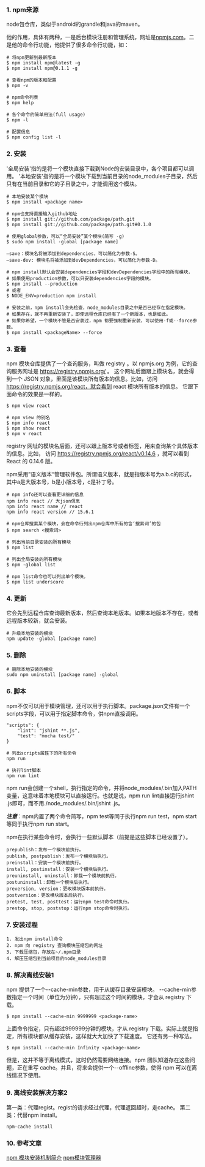 ### 1. npm来源
node包仓库，类似于android的grandle和java的maven。

他的作用，具体有两种，一是后台模块注册和管理系统，网址是[npmjs.com](http://npmjs.org)。二是他的命令行功能，他提供了很多命令行功能，如：
```
# 将npm更新到最新版本
$ npm install npm@latest -g
$ npm install npm@0.1.1 -g
```
```
# 查看npm的版本和配置
$ npm -v

# npm命令列表
$ npm help

# 各个命令的简单用法(full usage)
$ npm -l

# 配置信息
$ npm config list -l
```

### 2. 安装
'全局安装'指的是将一个模块直接下载到Node的安装目录中，各个项目都可以调用。
'本地安装'指的是将一个模块下载到当前目录的node_modules子目录，然后只有在当前目录和它的子目录之中，才能调用这个模块。
```
# 本地安装某个模块
$ npm install <package name>
```
```
# npm也支持直接输入github地址
$ npm install git://github.com/package/path.git
$ npm install git://github.com/package/path.git#0.1.0
```
```
# 使用global参数，可以“全局安装”某个模块(简写 -g)
$ sudo npm install -global [package name]
```
```
–save：模块名将被添加到dependencies，可以简化为参数-S。
–save-dev: 模块名将被添加到devDependencies，可以简化为参数-D。
```
```
# npm install默认会安装dependencies字段和devDependencies字段中的所有模块，
# 如果使用production参数，可以只安装dependencies字段的模块。
$ npm install --production
# 或者
$ NODE_ENV=production npm install
```
```
# 安装之前，npm install会先检查，node_modules目录之中是否已经存在指定模块。
# 如果存在，就不再重新安装了，即使远程仓库已经有了一个新版本，也是如此。
# 如果你希望，一个模块不管是否安装过，npm 都要强制重新安装，可以使用-f或--force参数。
$ npm install <packageName> --force
```
### 3. 查看
npm 模块仓库提供了一个查询服务，叫做 registry 。以 npmjs.org 为例，它的查询服务网址是 https://registry.npmjs.org/ 。
这个网址后面跟上模块名，就会得到一个 JSON 对象，里面是该模块所有版本的信息。比如，访问 https://registry.npmjs.org/react，就会看到 react 模块所有版本的信息。
它跟下面命令的效果是一样的。
```
$ npm view react

# npm view 的别名
$ npm info react
$ npm show react
$ npm v react
```
registry 网址的模块名后面，还可以跟上版本号或者标签，用来查询某个具体版本的信息。比如， 访问 https://registry.npmjs.org/react/v0.14.6 ，就可以看到 React 的 0.14.6 版。

npm采用”语义版本“管理软件包。所谓语义版本，就是指版本号为a.b.c的形式，其中a是大版本号，b是小版本号，c是补丁号。

```
# npm info还可以查看更详细的信息
npm info react // 大json信息
npm info react name // react
npm info react version // 15.6.1
```
```
# npm仓库搜索某个模块，会在命令行列出npm仓库中所有的含‘搜索词’的包
$ npm search <搜索词>
```
```
# 列出当前目录安装的所有模块
$ npm list

# 列出全局安装的所有模块
$ npm -global list

# npm list命令也可以列出单个模块。
$ npm list underscore
```
### 4. 更新
它会先到远程仓库查询最新版本，然后查询本地版本。如果本地版本不存在，或者远程版本较新，就会安装。
```
# 升级本地安装的模块
npm update -global [package name]
```
### 5. 删除
```
# 删除本地安装的模块
sudo npm uninstall [package name] -global
```
### 6. 脚本
npm不仅可以用于模块管理，还可以用于执行脚本。package.json文件有一个scripts字段，可以用于指定脚本命令，供npm直接调用。
```
"scripts": {
    "lint": "jshint **.js",
    "test": "mocha test/"
}
```
```
# 列出scripts属性下的所有命令
npm run
```
```
# 执行lint脚本
npm run lint
```
npm run会创建一个shell，执行指定的命令，并将node_modules/.bin加入PATH变量，这意味着本地模块可以直接运行。也就是说，npm run lint直接运行jshint .js即可，而不用./node_modules/.bin/jshint .js。

***注意***：npm内置了两个命令简写，npm test等同于执行npm run test，npm start等同于执行npm run start。

npm在执行某些命令时，会执行一些默认脚本（前提是这些脚本已经设置了）。
```
prepublish：发布一个模块前执行。
publish, postpublish：发布一个模块后执行。
preinstall：安装一个模块前执行。
install, postinstall：安装一个模块后执行。
preuninstall, uninstall：卸载一个模块前执行。
postuninstall：卸载一个模块后执行。
preversion, version：更改模块版本前执行。
postversion：更改模块版本后执行。
pretest, test, posttest：运行npm test命令时执行。
prestop, stop, poststop：运行npm stop命令时执行。
```
### 7. 安装过程
```
1. 发出npm install命令
2. npm 向 registry 查询模块压缩包的网址
3. 下载压缩包，存放在~/.npm目录
4. 解压压缩包到当前项目的node_modules目录
```
### 8. 解决离线安装1
npm 提供了一个--cache-min参数，用于从缓存目录安装模块。
--cache-min参数指定一个时间（单位为分钟），只有超过这个时间的模块，才会从 registry 下载。
```
$ npm install --cache-min 9999999 <package-name>
```
上面命令指定，只有超过999999分钟的模块，才从 registry 下载。实际上就是指定，所有模块都从缓存安装，这样就大大加快了下载速度。
它还有另一种写法。
```
$ npm install --cache-min Infinity <package-name>
```
但是，这并不等于离线模式，这时仍然需要网络连接。npm 团队知道存在这些问题，正在重写 cache。并且，将来会提供一个--offline参数，使得 npm 可以在离线情况下使用。
### 9. 离线安装解决方案2
第一类：代理regist。regist的请求经过代理，代理返回超时，走cache。
第二类：代替npm install。
```
npm-cache install
```

### 10. 参考文章
[npm 模块安装机制简介](http://www.ruanyifeng.com/blog/2016/01/npm-install.html)
[npm模块管理器](http://blog.csdn.net/ligang2585116/article/details/47703291)
